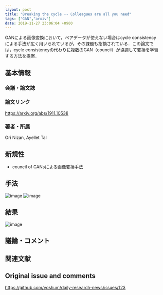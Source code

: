 ```yaml
---
layout: post
title: "Breaking the cycle -- Colleagues are all you need"
tags: ["GAN","arxiv"]
date: 2019-11-27 23:06:04 +0900
---
```


GANによる画像変換において，ペアデータが使えない場合はcycle consistencyによる手法が広く用いられているが，その課題も指摘されている．この論文では，cycle consistencyの代わりに複数のGAN（council）が協調して変換を学習する方法を提案．

## 基本情報
### 会議・論文誌

### 論文リンク
https://arxiv.org/abs/1911.10538

### 著者・所属
Ori Nizan, Ayellet Tal

## 新規性

- council of GANsによる画像変換手法

## 手法
![image](https://user-images.githubusercontent.com/17794644/69729672-1aad6c00-116a-11ea-92ae-662c6034b467.png)
![image](https://user-images.githubusercontent.com/17794644/69729706-29941e80-116a-11ea-8630-3e801fa9839d.png)

## 結果
![image](https://user-images.githubusercontent.com/17794644/69729850-5e07da80-116a-11ea-9f61-21713405f5d9.png)

## 議論・コメント

## 関連文献


## Original issue and comments

https://github.com/yoshum/daily-research-news/issues/123
